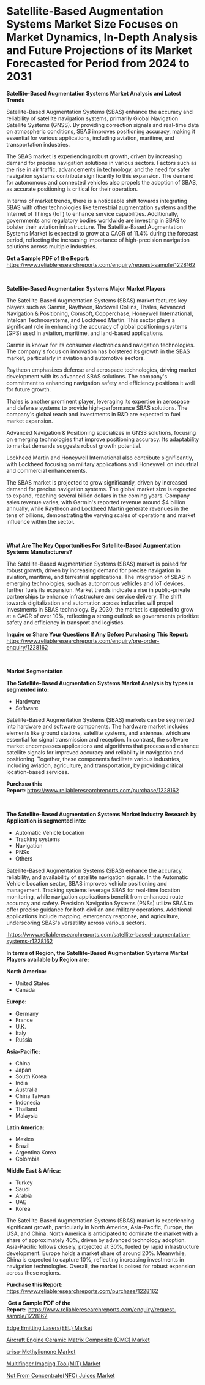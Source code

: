 <p><h1>Satellite-Based Augmentation Systems Market Size Focuses on Market Dynamics, In-Depth Analysis and Future Projections of its Market Forecasted for Period from 2024 to 2031</h1></p><p><strong>Satellite-Based Augmentation Systems Market Analysis and Latest Trends</strong></p>
<p><p>Satellite-Based Augmentation Systems (SBAS) enhance the accuracy and reliability of satellite navigation systems, primarily Global Navigation Satellite Systems (GNSS). By providing correction signals and real-time data on atmospheric conditions, SBAS improves positioning accuracy, making it essential for various applications, including aviation, maritime, and transportation industries.</p><p>The SBAS market is experiencing robust growth, driven by increasing demand for precise navigation solutions in various sectors. Factors such as the rise in air traffic, advancements in technology, and the need for safer navigation systems contribute significantly to this expansion. The demand for autonomous and connected vehicles also propels the adoption of SBAS, as accurate positioning is critical for their operation.</p><p>In terms of market trends, there is a noticeable shift towards integrating SBAS with other technologies like terrestrial augmentation systems and the Internet of Things (IoT) to enhance service capabilities. Additionally, governments and regulatory bodies worldwide are investing in SBAS to bolster their aviation infrastructure. The Satellite-Based Augmentation Systems Market is expected to grow at a CAGR of 11.4% during the forecast period, reflecting the increasing importance of high-precision navigation solutions across multiple industries.</p></p>
<p><strong>Get a Sample PDF of the Report:&nbsp;</strong> <a href="https://www.reliableresearchreports.com/enquiry/request-sample/1228162?utm_campaign=7&utm_medium=2&utm_source=Github&utm_content=ia&utm_term=15102024&utm_id=satellite-based-augmentation-systems">https://www.reliableresearchreports.com/enquiry/request-sample/1228162</a></p>
<p>&nbsp;</p>
<p><strong>Satellite-Based Augmentation Systems Major Market Players</strong></p>
<p><p>The Satellite-Based Augmentation Systems (SBAS) market features key players such as Garmin, Raytheon, Rockwell Collins, Thales, Advanced Navigation & Positioning, Comsoft, Copperchase, Honeywell International, Intelcan Technosystems, and Lockheed Martin. This sector plays a significant role in enhancing the accuracy of global positioning systems (GPS) used in aviation, maritime, and land-based applications.</p><p>Garmin is known for its consumer electronics and navigation technologies. The company's focus on innovation has bolstered its growth in the SBAS market, particularly in aviation and automotive sectors. </p><p>Raytheon emphasizes defense and aerospace technologies, driving market development with its advanced SBAS solutions. The company's commitment to enhancing navigation safety and efficiency positions it well for future growth.</p><p>Thales is another prominent player, leveraging its expertise in aerospace and defense systems to provide high-performance SBAS solutions. The company's global reach and investments in R&D are expected to fuel market expansion.</p><p>Advanced Navigation & Positioning specializes in GNSS solutions, focusing on emerging technologies that improve positioning accuracy. Its adaptability to market demands suggests robust growth potential.</p><p>Lockheed Martin and Honeywell International also contribute significantly, with Lockheed focusing on military applications and Honeywell on industrial and commercial enhancements.</p><p>The SBAS market is projected to grow significantly, driven by increased demand for precise navigation systems. The global market size is expected to expand, reaching several billion dollars in the coming years. Company sales revenue varies, with Garmin's reported revenue around $4 billion annually, while Raytheon and Lockheed Martin generate revenues in the tens of billions, demonstrating the varying scales of operations and market influence within the sector.</p></p>
<p>&nbsp;</p>
<p><strong>What Are The Key Opportunities For Satellite-Based Augmentation Systems Manufacturers?</strong></p>
<p><p>The Satellite-Based Augmentation Systems (SBAS) market is poised for robust growth, driven by increasing demand for precise navigation in aviation, maritime, and terrestrial applications. The integration of SBAS in emerging technologies, such as autonomous vehicles and IoT devices, further fuels its expansion. Market trends indicate a rise in public-private partnerships to enhance infrastructure and service delivery. The shift towards digitalization and automation across industries will propel investments in SBAS technology. By 2030, the market is expected to grow at a CAGR of over 10%, reflecting a strong outlook as governments prioritize safety and efficiency in transport and logistics.</p></p>
<p><strong>Inquire or Share Your Questions If Any Before Purchasing This Report:</strong> <a href="https://www.reliableresearchreports.com/enquiry/pre-order-enquiry/1228162?utm_campaign=7&utm_medium=2&utm_source=Github&utm_content=ia&utm_term=15102024&utm_id=satellite-based-augmentation-systems">https://www.reliableresearchreports.com/enquiry/pre-order-enquiry/1228162</a></p>
<p>&nbsp;</p>
<p><strong>Market Segmentation</strong></p>
<p><strong>The Satellite-Based Augmentation Systems Market Analysis by types is segmented into:</strong></p>
<p><ul><li>Hardware</li><li>Software</li></ul></p>
<p><p>Satellite-Based Augmentation Systems (SBAS) markets can be segmented into hardware and software components. The hardware market includes elements like ground stations, satellite systems, and antennas, which are essential for signal transmission and reception. In contrast, the software market encompasses applications and algorithms that process and enhance satellite signals for improved accuracy and reliability in navigation and positioning. Together, these components facilitate various industries, including aviation, agriculture, and transportation, by providing critical location-based services.</p></p>
<p><strong>Purchase this Report:&nbsp;</strong><a href="https://www.reliableresearchreports.com/purchase/1228162?utm_campaign=7&utm_medium=2&utm_source=Github&utm_content=ia&utm_term=15102024&utm_id=satellite-based-augmentation-systems">https://www.reliableresearchreports.com/purchase/1228162</a></p>
<p>&nbsp;</p>
<p><strong>The Satellite-Based Augmentation Systems Market Industry Research by Application is segmented into:</strong></p>
<p><ul><li>Automatic Vehicle Location</li><li>Tracking systems</li><li>Navigation</li><li>PNSs</li><li>Others</li></ul></p>
<p><p>Satellite-Based Augmentation Systems (SBAS) enhance the accuracy, reliability, and availability of satellite navigation signals. In the Automatic Vehicle Location sector, SBAS improves vehicle positioning and management. Tracking systems leverage SBAS for real-time location monitoring, while navigation applications benefit from enhanced route accuracy and safety. Precision Navigation Systems (PNSs) utilize SBAS to offer precise guidance for both civilian and military operations. Additional applications include mapping, emergency response, and agriculture, underscoring SBAS's versatility across various sectors.</p></p>
<p><a href="https://www.reliableresearchreports.com/satellite-based-augmentation-systems-r1228162?utm_campaign=7&utm_medium=2&utm_source=Github&utm_content=ia&utm_term=15102024&utm_id=satellite-based-augmentation-systems">&nbsp;https://www.reliableresearchreports.com/satellite-based-augmentation-systems-r1228162</a></p>
<p><strong>In terms of Region, the Satellite-Based Augmentation Systems Market Players available by Region are:</strong></p>
<p>
    <p> <strong> North America: </strong>
        <ul>
            <li>United States</li>
            <li>Canada</li>
        </ul>
        </p> 
    <p> <strong> Europe: </strong>
        <ul>
            <li>Germany</li>
            <li>France</li>
            <li>U.K.</li>
            <li>Italy</li>
            <li>Russia</li>
        </ul>
        </p> 
    <p> <strong> Asia-Pacific: </strong>
        <ul>
            <li>China</li>
            <li>Japan</li>
            <li>South Korea</li>
            <li>India</li>
            <li>Australia</li>
            <li>China Taiwan</li>
            <li>Indonesia</li>
            <li>Thailand</li>
            <li>Malaysia</li>
        </ul>
        </p> 
    <p> <strong> Latin America: </strong>
        <ul>
            <li>Mexico</li>
            <li>Brazil</li>
            <li>Argentina Korea</li>
            <li>Colombia</li>
        </ul>
        </p> 
    <p> <strong> Middle East & Africa: </strong>
        <ul>
            <li>Turkey</li>
            <li>Saudi</li>
            <li>Arabia</li>
            <li>UAE</li>
            <li>Korea</li>
        </ul>
    </p>
    </p>
<p><p>The Satellite-Based Augmentation Systems (SBAS) market is experiencing significant growth, particularly in North America, Asia-Pacific, Europe, the USA, and China. North America is anticipated to dominate the market with a share of approximately 40%, driven by advanced technology adoption. Asia-Pacific follows closely, projected at 30%, fueled by rapid infrastructure development. Europe holds a market share of around 20%. Meanwhile, China is expected to capture 10%, reflecting increasing investments in navigation technologies. Overall, the market is poised for robust expansion across these regions.</p></p>
<p><strong>Purchase this Report: </strong><a href="https://www.reliableresearchreports.com/purchase/1228162?utm_campaign=7&utm_medium=2&utm_source=Github&utm_content=ia&utm_term=15102024&utm_id=satellite-based-augmentation-systems">https://www.reliableresearchreports.com/purchase/1228162</a></p>
<p>&nbsp;<strong>Get a Sample PDF of the Report:&nbsp;&nbsp;</strong><a href="https://www.reliableresearchreports.com/enquiry/request-sample/1228162?utm_campaign=7&utm_medium=2&utm_source=Github&utm_content=ia&utm_term=15102024&utm_id=satellite-based-augmentation-systems">https://www.reliableresearchreports.com/enquiry/request-sample/1228162</a></p>
<p><strong></strong></p>
<p><p><a href="https://www.linkedin.com/pulse/edge-emitting-laserseel-market-size-share-analysis-growth-1phef?trk=public_post_embed_feed-article-content&utm_campaign=7&utm_medium=2&utm_source=Github&utm_content=ia&utm_term=15102024&utm_id=satellite-based-augmentation-systems">Edge Emitting Lasers(EEL) Market</a></p><p><a href="https://github.com/FahadAhmed223/Market-Research-Report-List-1/blob/main/aircraft-engine-ceramic-matrix-composite-cmc-market.md?utm_campaign=7&utm_medium=2&utm_source=Github&utm_content=ia&utm_term=15102024&utm_id=satellite-based-augmentation-systems">Aircraft Engine Ceramic Matrix Composite (CMC) Market</a></p><p><a href="https://github.com/MarilynDouglas476/Market-Research-Report-List-1/blob/main/a-iso-methylionone-market.md?utm_campaign=7&utm_medium=2&utm_source=Github&utm_content=ia&utm_term=15102024&utm_id=satellite-based-augmentation-systems">α-iso-Methylionone Market</a></p><p><a href="https://www.linkedin.com/pulse/global-multifinger-imaging-toolmit-market-opportunities-challenges2024-lmunf?trk=public_post_embed_feed-article-content&utm_campaign=7&utm_medium=2&utm_source=Github&utm_content=ia&utm_term=15102024&utm_id=satellite-based-augmentation-systems">Multifinger Imaging Tool(MIT) Market</a></p><p><a href="https://www.linkedin.com/pulse/from-concentratenfc-juices-market-trends-focusing-insight-hqldf?trk=public_post_embed_feed-article-content&utm_campaign=7&utm_medium=2&utm_source=Github&utm_content=ia&utm_term=15102024&utm_id=satellite-based-augmentation-systems">Not From Concentrate(NFC) Juices Market</a></p></p>